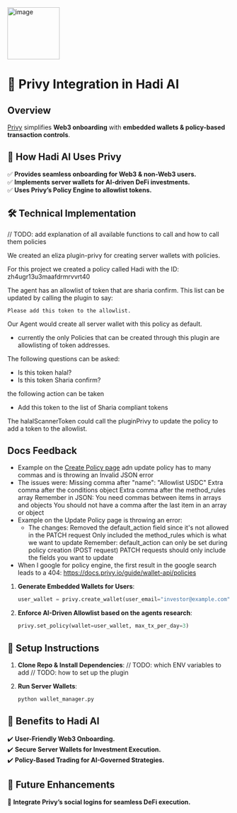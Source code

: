 <img width="118" alt="image" src="https://github.com/user-attachments/assets/73cbcb82-eb79-4330-9519-0807b40c5830" />


# 🔑 Privy Integration in Hadi AI

## Overview
[Privy](https://privy.io/) simplifies **Web3 onboarding** with **embedded wallets & policy-based transaction controls**.

## 🚀 How Hadi AI Uses Privy
✅ **Provides seamless onboarding for Web3 & non-Web3 users.**  
✅ **Implements server wallets for AI-driven DeFi investments.**  
✅ **Uses Privy’s Policy Engine to allowlist tokens.**  

## 🛠️ Technical Implementation

// TODO: add explanation of all available functions to call and how to call them policies

We created an eliza plugin-privy for creating server wallets with policies.

For this project we created a policy called Hadi with the ID: zh4ugr13u3maafdrmrvvrt40

The agent has an allowlist of token that are sharia confirm. This list can be updated by calling the plugin to say:

```
Please add this token to the allowlist.
```

Our Agent would create all server wallet with this policy as default. 

- currently the only Policies that can be created through this plugin are allowlisting of token addresses. 

The following questions can be asked:

- Is this token halal?
- Is this token Sharia confirm?


the following action can be taken
- Add this token to the list of Sharia compliant tokens





The halalScannerToken could call the pluginPrivy to update the policy to add a token to the allowlist. 




## Docs Feedback

- Example on the [Create Policy page](https://docs.privy.io/guide/server-wallets/policies/create#example) adn update policy has to many commas and is throwing an Invalid JSON error
- The issues were:
    Missing comma after "name": "Allowlist USDC"
    Extra comma after the conditions object
    Extra comma after the method_rules array
    Remember in JSON:
    You need commas between items in arrays and objects
    You should not have a comma after the last item in an array or object
- Example on the Update Policy page is throwing an error:
  - The changes:
    Removed the default_action field since it's not allowed in the PATCH request
    Only included the method_rules which is what we want to update
    Remember:
    default_action can only be set during policy creation (POST request)
    PATCH requests should only include the fields you want to update
- When I google for policy engine, the first result in the google search leads to a 404: https://docs.privy.io/guide/wallet-api/policies


1. **Generate Embedded Wallets for Users**:
    ```python
    user_wallet = privy.create_wallet(user_email="investor@example.com")
    ```

2. **Enforce AI-Driven Allowlist based on the agents research**:
    ```python
    privy.set_policy(wallet=user_wallet, max_tx_per_day=3)
    ```

## 🔧 Setup Instructions
1. **Clone Repo & Install Dependencies**:
    // TODO: which ENV variables to add
    // TODO: how to set up the plugin

2. **Run Server Wallets**:
    ```bash
    python wallet_manager.py
    ```

## 🔹 Benefits to Hadi AI
✔️ **User-Friendly Web3 Onboarding.**  
✔️ **Secure Server Wallets for Investment Execution.**  
✔️ **Policy-Based Trading for AI-Governed Strategies.**  

## 🔮 Future Enhancements
🚀 **Integrate Privy’s social logins for seamless DeFi execution.**  



